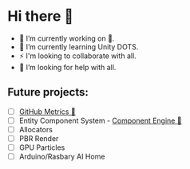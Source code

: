 # Hi there 👋
- 🔭 I’m currently working on 👀.
- 🌱 I’m currently learning Unity DOTS.
- ⚡ I'm looking to collaborate with all.
- 🤔 I’m looking for help with all.
## Future projects:
- [ ] [GitHub Metrics 👀](https://deadbit-dev.github.io/)
- [ ] Entity Component System - [Component Engine 🚀](https://github.com/deadbit-dev/ecs-engine)
- [ ] Allocators
- [ ] PBR Render
- [ ] GPU Particles
- [ ] Arduino/Rasbary AI Home
